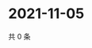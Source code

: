 # 2021-11-05

共 0 条

<!-- BEGIN WEIBO -->
<!-- 最后更新时间 Fri Nov 05 2021 09:57:08 GMT+0800 (China Standard Time) -->

<!-- END WEIBO -->
